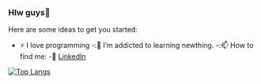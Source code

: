 ### Hlw guys👋




Here are some ideas to get you started:

- :zap: I love  programming
  -:🌱 I’m addicted to learning newthing.
  -:📫 How to find me: 
  -:office: [LinkedIn](https://www.linkedin.com/in/abhishek-swarnakar-790b94204)
 

[![Top Langs](https://github-readme-stats.vercel.app/api/top-langs/?username=anuraghazra)](https://github.com/anuraghazra/github-readme-stats)
